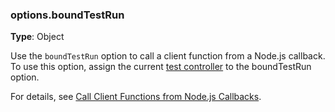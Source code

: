### options.boundTestRun

**Type**: Object

Use the `boundTestRun` option to call a client function from a Node.js callback.
To use this option, assign the current [test controller](../reference/test-api/testcontroller/README.md)
to the boundTestRun option.

For details, see [Call Client Functions from Node.js Callbacks](../guides/basic-guides/obtain-client-side-info.md#call-client-functions-from-nodejs-callbacks).
